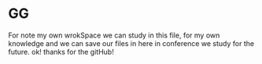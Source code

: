 # GG
For note my own wrokSpace
we can study in this file, for my own knowledge and we can save our files in here in conference we study for the future.
ok! thanks for the gitHub!
